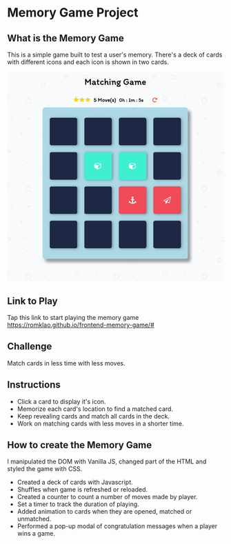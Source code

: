 # Memory Game Project

## What is the Memory Game
This is a simple game built to test a user's memory. There's a deck of cards with different icons and each icon is shown in two cards.

![snippet](img/memory-game.png)

## Link to Play
Tap this link to start playing the memory game https://romklao.github.io/frontend-memory-game/#

## Challenge
Match cards in less time with less moves.

## Instructions
* Click a card to display it's icon.
* Memorize each card's location to find a matched card.
* Keep revealing cards and match all cards in the deck.
* Work on matching cards with less moves in a shorter time.

## How to create the Memory Game
I manipulated the DOM with Vanilla JS, changed part of the HTML and styled the game with CSS.
* Created a deck of cards with Javascript.
* Shuffles when game is refreshed or reloaded.
* Created a counter to count a number of moves made by player.
* Set a timer to track the duration of playing.
* Added animation to cards when they are opened, matched or unmatched.
* Performed a pop-up modal of congratulation messages when a player wins a game.


